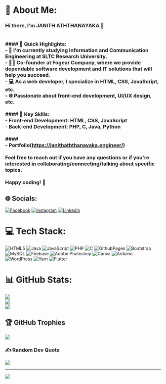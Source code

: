 # 💫 About Me:
### Hi there, I'm JANITH ATHTHANAYAKA 👋<br><br><br>#### 🚀 Quick Highlights:<br>- 🔭 I'm currently studying Information and Communication Engineering at SLTC Research University.<br>- 👨‍💻 Co-founder at Fogear Company, where we provide dependable software development and IT solutions that will help you succeed.<br>- 💻 As a web developer, I specialize in HTML, CSS, JavaScript, etc.<br>- 🌐 Passionate about front-end development, UI/UX design, etc.<br><br>#### 🌟 Key Skills:<br>- Front-end Development: HTML, CSS, JavaScript<br>- Back-end Development: PHP, C, Java, Python<br><br>#### <br>- Portfolio(https://janithaththanayaka.engineer/)<br><br>Feel free to reach out if you have any questions or if you're interested in collaborating/connecting/talking about specific topics.<br><br>Happy coding! 🚀<br>


## 🌐 Socials:
[![Facebook](https://img.shields.io/badge/Facebook-%231877F2.svg?logo=Facebook&logoColor=white)](https://facebook.com/Janith-Sheshan-Aththanayaka) [![Instagram](https://img.shields.io/badge/Instagram-%23E4405F.svg?logo=Instagram&logoColor=white)](https://instagram.com/mr_s_h_e_s_h) [![LinkedIn](https://img.shields.io/badge/LinkedIn-%230077B5.svg?logo=linkedin&logoColor=white)](https://linkedin.com/in/Janith-Aththanayaka) 

# 💻 Tech Stack:
![HTML5](https://img.shields.io/badge/html5-%23E34F26.svg?style=for-the-badge&logo=html5&logoColor=white) ![Java](https://img.shields.io/badge/java-%23ED8B00.svg?style=for-the-badge&logo=openjdk&logoColor=white) ![JavaScript](https://img.shields.io/badge/javascript-%23323330.svg?style=for-the-badge&logo=javascript&logoColor=%23F7DF1E) ![PHP](https://img.shields.io/badge/php-%23777BB4.svg?style=for-the-badge&logo=php&logoColor=white) ![C](https://img.shields.io/badge/c-%2300599C.svg?style=for-the-badge&logo=c&logoColor=white) ![GithubPages](https://img.shields.io/badge/github%20pages-121013?style=for-the-badge&logo=github&logoColor=white) ![Bootstrap](https://img.shields.io/badge/bootstrap-%238511FA.svg?style=for-the-badge&logo=bootstrap&logoColor=white) ![MySQL](https://img.shields.io/badge/mysql-%2300000f.svg?style=for-the-badge&logo=mysql&logoColor=white) ![Firebase](https://img.shields.io/badge/Firebase-039BE5?style=for-the-badge&logo=Firebase&logoColor=white) ![Adobe Photoshop](https://img.shields.io/badge/adobe%20photoshop-%2331A8FF.svg?style=for-the-badge&logo=adobe%20photoshop&logoColor=white) ![Canva](https://img.shields.io/badge/Canva-%2300C4CC.svg?style=for-the-badge&logo=Canva&logoColor=white) ![Arduino](https://img.shields.io/badge/-Arduino-00979D?style=for-the-badge&logo=Arduino&logoColor=white) ![WordPress](https://img.shields.io/badge/WordPress-%23117AC9.svg?style=for-the-badge&logo=WordPress&logoColor=white) ![Yarn](https://img.shields.io/badge/yarn-%232C8EBB.svg?style=for-the-badge&logo=yarn&logoColor=white) ![Flutter](https://img.shields.io/badge/Flutter-%2302569B.svg?style=for-the-badge&logo=Flutter&logoColor=white)
# 📊 GitHub Stats:
![](https://github-readme-stats.vercel.app/api?username=JanithSheshan&theme=dark&hide_border=true&include_all_commits=true&count_private=false)<br/>
![](https://github-readme-streak-stats.herokuapp.com/?user=JanithSheshan&theme=dark&hide_border=true)<br/>
![](https://github-readme-stats.vercel.app/api/top-langs/?username=JanithSheshan&theme=dark&hide_border=true&include_all_commits=true&count_private=false&layout=compact)

## 🏆 GitHub Trophies
![](https://github-profile-trophy.vercel.app/?username=JanithSheshan&theme=radical&no-frame=true&no-bg=true&margin-w=4)

### ✍️ Random Dev Quote
![](https://quotes-github-readme.vercel.app/api?type=horizontal&theme=radical)

---
[![](https://visitcount.itsvg.in/api?id=JanithSheshan&icon=5&color=12)](https://visitcount.itsvg.in)

<!-- Proudly created with GPRM ( https://gprm.itsvg.in ) -->
